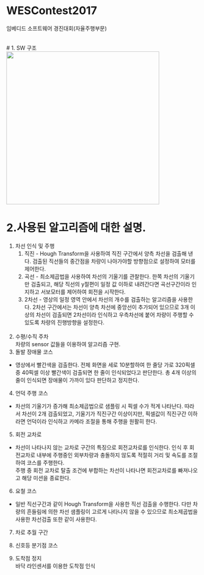 # WESContest2017
임베디드 소프트웨어 경진대회(자율주행부문)

<br>
# 1. SW 구조 <br>
<img width="400" src="https://user-images.githubusercontent.com/38127338/69896912-ced80e00-1387-11ea-981e-bda694e4e0f9.png">
<br>

# 2.사용된 알고리즘에 대한 설명. <br>
1. 차선 인식 및 주행<br>
   1) 직진    - Hough Transform을 사용하여 직진 구간에서 양측 차선을 검출해 낸다. 검출된 직선들의 중간점을 차량이 나아가야할 방향점으로 설정하여 모터를 제어한다.<br>
   2) 곡선    - 최소제곱법을 사용하여 차선의 기울기를 관찰한다. 한쪽 차선의 기울기만 검출되고, 해당 직선의 y절편이 일정 값 이하로 내려간다면 곡선구간이라 인지하고 서보모터를 제어하여 회전을 시작한다.<br>
   3) 2차선    - 영상의 일정 영역 안에서 차선의 개수를 검출하는 알고리즘을 사용한다. 2차선 구간에서는 차선이 양측 차선에 중앙선이 추가되어 있으므로 3개 이상의 차선이 검출되면 2차선이라 인식하고 우측차선에 붙어 차량이 주행할 수 있도록 차량의 진행방향을 설정한다.<br><br>
2. 수평/수직 주차<br>
  차량의 sensor 값들을 이용하여 알고리즘 구현.<br>
3. 돌발 장애물 코스<br>
- 영상에서 빨간색을 검출한다. 전체 화면을 세로 10분할하여 한 줄당 가로 320픽셀 중 40픽셀 이상 빨간색이 검출되면 한 줄이 인식되었다고 판단한다. 총 4개 이상의 줄이 인식되면 장애물이 가까이 있다 판단하고 정지한다.<br>
4. 언덕 주행 코스<br>
- 차선의 기울기가 증가해 최소제곱법으로 샘플링 시 픽셀 수가 적게 나타난다. 따라서 차선이 2개 검출되었고, 기울기가 직진구간 이상이지만, 픽셀값이 직진구간 이하라면 언덕이라 인식하고 카메라 조절을 통해 주행을 원활히 한다.<br>
5. 회전 교차로<br>
- 차선이 나타나지 않는 교차로 구간의 특징으로 회전교차로를 인식한다. 인식 후 회전교차로 내부에 주행중인 외부차량과 충돌하지 않도록 적절히 거리 및 속도를 조절하여 코스를 주행한다. <br>주행 중 회전 교차로 탈출 조건에 부합하는 차선이 나타나면 회전교차로를 빠져나오고 해당 미션을 종료한다.<br>
6. 요철 코스<br>
- 일반 직선구간과 같이 Hough Transform을 사용한 직선 검출을 수행한다. 다만 차량의 흔들림에 의한 차선 샘플링이 고르게 나타나지 않을 수 있으므로 최소제곱법을 사용한 차선검출 또한 같이 사용한다.<br>
7. 차로 추월 구간<br>

8. 신호등 분기점 코스<br>


9. 도착점 정지<br>
바닥 라인센서를 이용한 도착점 인식<br>
